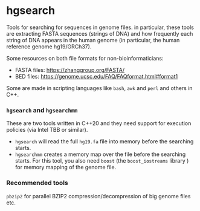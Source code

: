 # hgsearch
Tools for searching for sequences in genome files. in particular, these tools are extracting FASTA sequences (strings of DNA) and how frequently each string of DNA appears in the human genome (in particular, the human reference genome hg19/GRCh37).

Some resources on both file formats for non-bioinformaticians: 
- FASTA files: https://zhanggroup.org/FASTA/
- BED files: https://genome.ucsc.edu/FAQ/FAQformat.html#format1


Some are made in scripting languages like `bash`, `awk` and `perl` and others in C++.

### `hgsearch` and `hgsearchmm`

These are two tools written in C++20 and they need support for execution policies (via Intel TBB or similar).

* `hgsearch` will read the full `hg19.fa` file into memory before the searching starts.
* `hgsearchmm` creates a memory map over the file before the searching starts. For this tool, you also need `boost` (the `boost_iostreams` library ) for memory mapping of the genome file.

### Recommended tools

`pbzip2` for parallel BZIP2 compression/decompression of big genome files etc.
